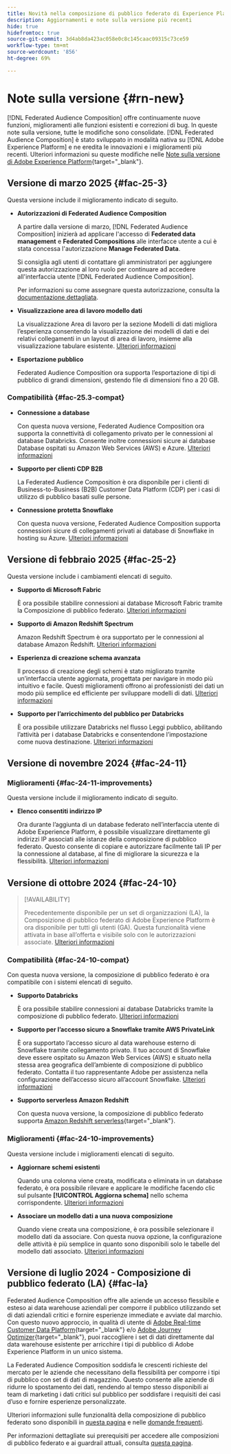 ```yaml
---
title: Novità nella composizione di pubblico federato di Experience Platform
description: Aggiornamenti e note sulla versione più recenti
hide: true
hidefromtoc: true
source-git-commit: 3d4ab8da423ac058e0c8c145caac09315c73ce59
workflow-type: tm+mt
source-wordcount: '856'
ht-degree: 69%

---
```


# Note sulla versione {#rn-new}

[!DNL Federated Audience Composition] offre continuamente nuove funzioni, miglioramenti alle funzioni esistenti e correzioni di bug. In queste note sulla versione, tutte le modifiche sono consolidate. [!DNL Federated Audience Composition] è stato sviluppato in modalità nativa su [!DNL Adobe Experience Platform] e ne eredita le innovazioni e i miglioramenti più recenti. Ulteriori informazioni su queste modifiche nelle [Note sulla versione di Adobe Experience Platform](https://experienceleague.adobe.com/docs/experience-platform/release-notes/latest.html?lang=it){target="_blank"}.

## Versione di marzo 2025 {#fac-25-3}

Questa versione include il miglioramento indicato di seguito.

* **Autorizzazioni di Federated Audience Composition**

  A partire dalla versione di marzo, [!DNL Federated Audience Composition] inizierà ad applicare l&#39;accesso di **Federated data management** e **Federated Compositions** alle interfacce utente a cui è stata concessa l&#39;autorizzazione **Manage Federated Data**.

  Si consiglia agli utenti di contattare gli amministratori per aggiungere questa autorizzazione al loro ruolo per continuare ad accedere all&#39;interfaccia utente [!DNL Federated Audience Composition].

  Per informazioni su come assegnare questa autorizzazione, consulta la [documentazione dettagliata](feature-access.md).

* **Visualizzazione area di lavoro modello dati**

  La visualizzazione Area di lavoro per la sezione Modelli di dati migliora l’esperienza consentendo la visualizzazione dei modelli di dati e dei relativi collegamenti in un layout di area di lavoro, insieme alla visualizzazione tabulare esistente. [Ulteriori informazioni](../data-management/gs-models.md)

* **Esportazione pubblico**

  Federated Audience Composition ora supporta l’esportazione di tipi di pubblico di grandi dimensioni, gestendo file di dimensioni fino a 20 GB.

### Compatibilità {#fac-25.3-compat}

* **Connessione a database**

  Con questa nuova versione, Federated Audience Composition ora supporta la connettività di collegamento privato per le connessioni al database Databricks.
Consente inoltre connessioni sicure ai database Database ospitati su Amazon Web Services (AWS) e Azure. [Ulteriori informazioni](../connections/federated-db.md#databricks)

* **Supporto per clienti CDP B2B**

  La Federated Audience Composition è ora disponibile per i clienti di Business-to-Business (B2B) Customer Data Platform (CDP) per i casi di utilizzo di pubblico basati sulle persone.

* **Connessione protetta Snowflake**

  Con questa nuova versione, Federated Audience Composition supporta connessioni sicure di collegamenti privati ai database di Snowflake in hosting su Azure. [Ulteriori informazioni](../connections/federated-db.md#snowflake)

## Versione di febbraio 2025 {#fac-25-2}

Questa versione include i cambiamenti elencati di seguito.

* **Supporto di Microsoft Fabric**

  È ora possibile stabilire connessioni ai database Microsoft Fabric tramite la Composizione di pubblico federato. [Ulteriori informazioni](../connections/federated-db.md)

* **Supporto di Amazon Redshift Spectrum**

  Amazon Redshift Spectrum è ora supportato per le connessioni al database Amazon Redshift. [Ulteriori informazioni](../connections/federated-db.md#amazon-redshift)

* **Esperienza di creazione schema avanzata**

  Il processo di creazione degli schemi è stato migliorato tramite un’interfaccia utente aggiornata, progettata per navigare in modo più intuitivo e facile. Questi miglioramenti offrono ai professionisti dei dati un modo più semplice ed efficiente per sviluppare modelli di dati. [Ulteriori informazioni](../customer/schemas.md)

* **Supporto per l’arricchimento del pubblico per Databricks**

  È ora possibile utilizzare Databricks nel flusso Leggi pubblico, abilitando l’attività per i database Databricks e consentendone l’impostazione come nuova destinazione. [Ulteriori informazioni](../connections/destinations.md)

## Versione di novembre 2024 {#fac-24-11}

### Miglioramenti {#fac-24-11-improvements}

Questa versione include il miglioramento indicato di seguito.

* **Elenco consentiti indirizzo IP**

  Ora durante l’aggiunta di un database federato nell’interfaccia utente di Adobe Experience Platform, è possibile visualizzare direttamente gli indirizzi IP associati alle istanze della composizione di pubblico federato. Questo consente di copiare e autorizzare facilmente tali IP per la connessione al database, al fine di migliorare la sicurezza e la flessibilità. [Ulteriori informazioni](../connections/connections.md)

## Versione di ottobre 2024 {#fac-24-10}

>[!AVAILABILITY]
>
>Precedentemente disponibile per un set di organizzazioni (LA), la Composizione di pubblico federato di Adobe Experience Platform è ora disponibile per tutti gli utenti (GA). Questa funzionalità viene attivata in base all’offerta e visibile solo con le autorizzazioni associate. [Ulteriori informazioni](access-prerequisites.md)
>

### Compatibilità {#fac-24-10-compat}

Con questa nuova versione, la composizione di pubblico federato è ora compatibile con i sistemi elencati di seguito.

* **Supporto Databricks**

  È ora possibile stabilire connessioni ai database Databricks tramite la composizione di pubblico federato. [Ulteriori informazioni](../connections/federated-db.md#databricks)

* **Supporto per l’accesso sicuro a Snowflake tramite AWS PrivateLink**

  È ora supportato l’accesso sicuro al data warehouse esterno di Snowflake tramite collegamento privato. Il tuo account di Snowflake deve essere ospitato su Amazon Web Services (AWS) e situato nella stessa area geografica dell’ambiente di composizione di pubblico federato. Contatta il tuo rappresentante Adobe per assistenza nella configurazione dell’accesso sicuro all’account Snowflake. [Ulteriori informazioni](../connections/federated-db.md#snowflake)

* **Supporto serverless Amazon Redshift**

  Con questa nuova versione, la composizione di pubblico federato supporta [Amazon Redshift serverless](https://aws.amazon.com/it/redshift/redshift-serverless/){target="_blank"}.

### Miglioramenti {#fac-24-10-improvements}

Questa versione include i miglioramenti elencati di seguito.

* **Aggiornare schemi esistenti**

  Quando una colonna viene creata, modificata o eliminata in un database federato, è ora possibile rilevare e applicare le modifiche facendo clic sul pulsante **[!UICONTROL Aggiorna schema]** nello schema corrispondente. [Ulteriori informazioni](../customer/schemas.md#schema-refresh)

* **Associare un modello dati a una nuova composizione**

  Quando viene creata una composizione, è ora possibile selezionare il modello dati da associare. Con questa nuova opzione, la configurazione delle attività è più semplice in quanto sono disponibili solo le tabelle del modello dati associato. [Ulteriori informazioni](../compositions/create-composition.md)

## Versione di luglio 2024 - Composizione di pubblico federato (LA) {#fac-la}

Federated Audience Composition offre alle aziende un accesso flessibile e esteso ai data warehouse aziendali per comporre il pubblico utilizzando set di dati aziendali critici e fornire esperienze immediate e avviate dal marchio. Con questo nuovo approccio, in qualità di utente di [Adobe Real-time Customer Data Platform](https://experienceleague.adobe.com/it/docs/experience-platform/segmentation/home){target="_blank"} e/o [Adobe Journey Optimizer](https://experienceleague.adobe.com/it/docs/journey-optimizer/using/ajo-home){target="_blank"}, puoi raccogliere i set di dati direttamente dal data warehouse esistente per arricchire i tipi di pubblico di Adobe Experience Platform in un unico sistema.

La Federated Audience Composition soddisfa le crescenti richieste del mercato per le aziende che necessitano della flessibilità per comporre i tipi di pubblico con set di dati di magazzino. Questo consente alle aziende di ridurre lo spostamento dei dati, rendendo al tempo stesso disponibili ai team di marketing i dati critici sul pubblico per soddisfare i requisiti dei casi d’uso e fornire esperienze personalizzate.

Ulteriori informazioni sulle funzionalità della composizione di pubblico federato sono disponibili in [questa pagina](get-started.md) e nelle [domande frequenti](faq.md).

Per informazioni dettagliate sui prerequisiti per accedere alle composizioni di pubblico federato e ai guardrail attuali, consulta [questa pagina](access-prerequisites.md).


